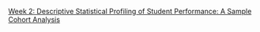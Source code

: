 [Week 2: Descriptive Statistical Profiling of Student Performance: A Sample Cohort Analysis](week2.md)